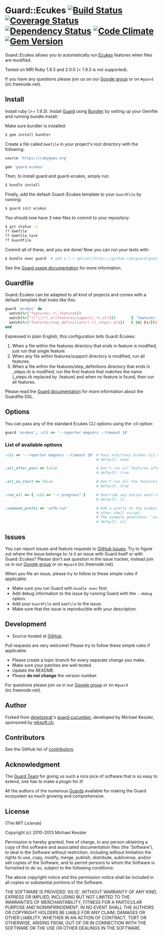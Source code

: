 # Guard::Ecukes [![Build Status](https://secure.travis-ci.org/dillonkearns/guard-ecukes.png)](http://travis-ci.org/dillonkearns/guard-ecukes) [![Coverage Status](https://coveralls.io/repos/dillonkearns/guard-ecukes/badge.png)](https://coveralls.io/r/dillonkearns/guard-ecukes) [![Dependency Status](https://gemnasium.com/dillonkearns/guard-ecukes.png)](https://gemnasium.com/dillonkearns/guard-ecukes) [![Code Climate](https://codeclimate.com/github/dillonkearns/guard-ecukes.png)](https://codeclimate.com/github/dillonkearns/guard-ecukes) [![Gem Version](https://fury-badge.herokuapp.com/rb/guard-ecukes.png)](http://badge.fury.io/rb/guard-ecukes)

Guard::Ecukes allows you to automatically run [Ecukes](http://ecukes.info/) features when files are modified.

Tested on MRI Ruby 1.9.3 and 2.0.0 (< 1.9.3 is not supported).

If you have any questions please join us on our [Google group](http://groups.google.com/group/guard-dev) or on `#guard` (irc.freenode.net).

## Install

Install ruby (>= 1.9.3).
Install [Guard](https://github.com/guard/guard) using [Bundler](http://gembundler.com/) by setting up your Gemfile and running bundle install:

Make sure bundler is installed:

```bash
$ gem install bundler
```

Create a file called `Gemfile` in your project's root directory with the following:

```ruby
source 'https://rubygems.org'

gem 'guard-ecukes'
```

Then, to install guard and guard-ecukes, simply run:
```bash
$ bundle install
```

Finally, add the default Guard::Ecukes template to your `Guardfile` by running:

```bash
$ guard init ecukes
```

You should now have 3 new files to commit to your repository:
```bash
$ git status -s
?? Gemfile
?? Gemfile.lock
?? Guardfile
```

Commit all of these, and you are done! Now you can run your tests with:

```bash
$ bundle exec guard  # add a [-c option](https://github.com/guard/guard#-c--clear-option) to clear the screen after each run
```

See the [Guard usage documentation](https://github.com/guard/guard#readme) for more information.

## Guardfile

Guard::Ecukes can be adapted to all kind of projects and comes with a default template that looks like this:

```ruby
guard 'ecukes' do
  watch(%r{^features/.+\.feature$})
  watch(%r{^([^\/]*\.el|features/support/.+\.el)$})       { 'features' }
  watch(%r{^features/step_definitions/(.+)_steps\.el$})   { |m| Dir[File.join("**/#{m[1]}.feature")][0] || 'features' }
end
```

Expressed in plain English, this configuration tells Guard::Ecukes:

1. When a file within the features directory that ends in feature is modified, just run that single feature.
2. When any file within features/support directory is modified, run all features.
3. When a file within the features/step_definitions directory that ends in \_steps.rb is modified,
run the first feature that matches the name (\_steps.rb replaced by .feature) and when no feature is found,
then run all features.

Please read the [Guard documentation](http://github.com/guard/guard#readme) for more information about the Guardfile DSL.

## Options

You can pass any of the standard Ecukes CLI options using the :cli option:

```ruby
guard 'ecukes', :cli => '--reporter magnars --timeout 10'
```

### List of available options

```ruby
:cli => '--reporter magnars --timeout 10' # Pass arbitrary Ecukes CLI arguments,
                                          # default: none

:all_after_pass => false                  # Don't run all features after changed features pass
                                          # default: true

:all_on_start => false                    # Don't run all the features at startup
                                          # default: true

:run_all => { :cli => "-r progress" }     # Override any option when running all specs
                                          # default: {}

:command_prefix => 'xvfb-run'             # Add a prefix to the ecukes command such as 'xvfb-run' or any
                                          # other shell script.
                                          # The example generates: 'xvfb-run bundle exec ecukes ...'
                                          # default: nil
```

Issues
------

You can report issues and feature requests to [GitHub Issues](https://github.com/dillonkearns/guard-ecukes/issues). Try to figure out
where the issue belongs to: Is it an issue with Guard itself or with Guard::Ecukes? Please don't
ask question in the issue tracker, instead join us in our [Google group](http://groups.google.com/group/guard-dev) or on
`#guard` (irc.freenode.net).

When you file an issue, please try to follow to these simple rules if applicable:

* Make sure you run Guard with `bundle exec` first.
* Add debug information to the issue by running Guard with the `--debug` option.
* Add your `Guardfile` and `Gemfile` to the issue.
* Make sure that the issue is reproducible with your description.

## Development

- Source hosted at [GitHub](https://github.com/dillonkearns/guard-ecukes).

Pull requests are very welcome! Please try to follow these simple rules if applicable:

* Please create a topic branch for every separate change you make.
* Make sure your patches are well tested.
* Update the README.
* Please **do not change** the version number.

For questions please join us in our [Google group](http://groups.google.com/group/guard-dev) or on
`#guard` (irc.freenode.net).

## Author

Forked from [@netzpirat](https://twitter.com/#!/netzpirat)'s [guard-cucumber](https://github.com/netzpirat/guard-cucumber), developed by Michael Kessler, sponsored by [mksoft.ch](https://mksoft.ch).

## Contributors

See the GitHub list of [contributors](https://github.com/dillonkearns/guard-ecukes/contributors).

## Acknowledgment

The [Guard Team](https://github.com/guard/guard/contributors) for giving us such a nice pice of software
that is so easy to extend, one *has* to make a plugin for it!

All the authors of the numerous [Guards](http://github.com/guard) available for making the Guard ecosystem
so much growing and comprehensive.

## License

(The MIT License)

Copyright (c) 2010-2013 Michael Kessler

Permission is hereby granted, free of charge, to any person obtaining
a copy of this software and associated documentation files (the
'Software'), to deal in the Software without restriction, including
without limitation the rights to use, copy, modify, merge, publish,
distribute, sublicense, and/or sell copies of the Software, and to
permit persons to whom the Software is furnished to do so, subject to
the following conditions:

The above copyright notice and this permission notice shall be
included in all copies or substantial portions of the Software.

THE SOFTWARE IS PROVIDED 'AS IS', WITHOUT WARRANTY OF ANY KIND,
EXPRESS OR IMPLIED, INCLUDING BUT NOT LIMITED TO THE WARRANTIES OF
MERCHANTABILITY, FITNESS FOR A PARTICULAR PURPOSE AND NONINFRINGEMENT.
IN NO EVENT SHALL THE AUTHORS OR COPYRIGHT HOLDERS BE LIABLE FOR ANY
CLAIM, DAMAGES OR OTHER LIABILITY, WHETHER IN AN ACTION OF CONTRACT,
TORT OR OTHERWISE, ARISING FROM, OUT OF OR IN CONNECTION WITH THE
SOFTWARE OR THE USE OR OTHER DEALINGS IN THE SOFTWARE.
